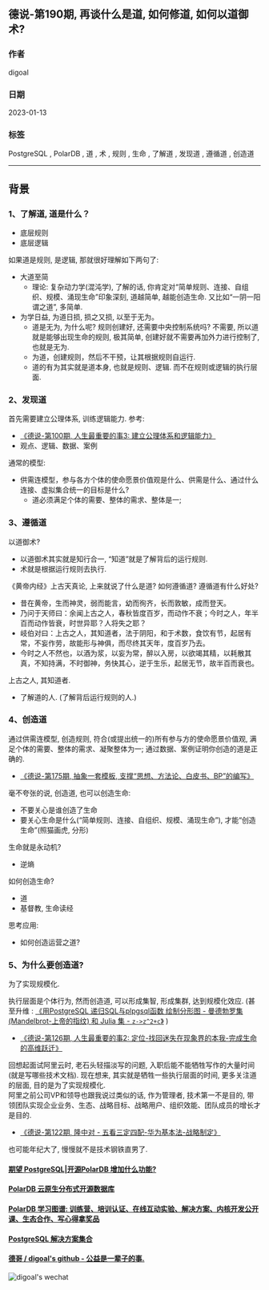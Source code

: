## 德说-第190期, 再谈什么是道, 如何修道, 如何以道御术?   
                                                    
### 作者                                                    
digoal                                                    
                                                    
### 日期                                                    
2023-01-13                                                 
                                                    
### 标签                                                    
PostgreSQL , PolarDB , 道 , 术 , 规则 , 生命 , 了解道 , 发现道 , 遵循道 , 创造道                                
                                                    
----                                                    
                                                    
## 背景    
### 1、了解道, 道是什么？  
- 底层规则  
- 底层逻辑  
  
如果道是规则, 是逻辑, 那就很好理解如下两句了:   
- 大道至简  
    - 理论: 复杂动力学(混沌学), 了解的话, 你肯定对“简单规则、连接、自组织、规模、涌现生命”印象深刻, 道越简单, 越能创造生命. 又比如“一阴一阳谓之道”, 多简单.   
- 为学日益, 为道日损, 损之又损, 以至于无为。  
    - 道是无为, 为什么呢? 规则创建好, 还需要中央控制系统吗? 不需要, 所以道就是能够出现生命的规则, 极其简单, 创建好就不需要再加外力进行控制了, 也就是无为.  
    - 为道，创建规则，然后不干预，让其根据规则自运行.  
    - 道的有为其实就是道本身, 也就是规则、逻辑. 而不在规则或逻辑的执行层面.   
  
### 2、发现道  
首先需要建立公理体系, 训练逻辑能力. 参考:   
- [《德说-第100期, 人生最重要的事3: 建立公理体系和逻辑能力》](../202206/20220610_01.md)    
- 观点、逻辑、数据、案例   
  
通常的模型:   
- 供需连模型，参与各方个体的使命愿景价值观是什么、供需是什么、通过什么连接、虚拟集合统一的目标是什么?   
    - 道必须满足个体的需要、整体的需求、整体是一;   
  
### 3、遵循道  
以道御术?   
- 以道御术其实就是知行合一, “知道”就是了解背后的运行规则.   
- 术就是根据运行规则去执行.   
  
《黄帝内经》上古天真论, 上来就说了什么是道? 如何遵循道? 遵循道有什么好处?   
- 昔在黄帝，生而神灵，弱而能言，幼而徇齐，长而敦敏，成而登天。  
- 乃问于天师曰：余闻上古之人，春秋皆度百岁，而动作不衰；今时之人，年半百而动作皆衰，时世异耶？人将失之耶？  
- 岐伯对曰：上古之人，其知道者，法于阴阳，和于术数，食饮有节，起居有常，不妄作劳，故能形与神俱，而尽终其天年，度百岁乃去。  
- 今时之人不然也，以酒为浆，以妄为常，醉以入房，以欲竭其精，以耗散其真，不知持满，不时御神，务快其心，逆于生乐，起居无节，故半百而衰也。  
  
上古之人, 其知道者.   
- 了解道的人. (了解背后运行规则的人.)    
  
### 4、创造道  
  
通过供需连模型, 创造规则, 符合(或提出统一的)所有参与方的使命愿景价值观, 满足个体的需要、整体的需求、凝聚整体为一; 通过数据、案例证明你创造的道是正确的.   
- [《德说-第175期, 抽象一套模板, 支撑“思想、方法论、白皮书、BP”的编写》](../202211/20221119_01.md)    
  
毫不夸张的说, 创造道, 也可以创造生命:  
- 不要关心是谁创造了生命   
- 要关心生命是什么(“简单规则、连接、自组织、规模、涌现生命”), 才能“创造生命”(照猫画虎, 分形)   
  
生命就是永动机?   
- 逆熵  
  
如何创造生命?  
- 道  
- 基督教, 生命读经  
  
思考应用:  
- 如何创造运营之道?   
  
  
### 5、为什么要创造道?    
为了实现规模化.     
  
执行层面是个体行为, 然而创造道, 可以形成集智, 形成集群, 达到规模化效应. (甚至升维 : [《用PostgreSQL 递归SQL与plpgsql函数 绘制分形图 - 曼德勃罗集(Mandelbrot-上帝的指纹) 和 Julia 集 - `z->z^2+c`》](../202208/20220818_02.md)  )  
- [《德说-第126期, 人生最重要的事2: 定位-找回迷失在现象界的本我-完成生命的高维跃迁》](../202208/20220819_03.md)    
  
回想起面试阿里云时, 老石头轻描淡写的问题, 入职后能不能牺牲写作的大量时间(就是写哪些技术文档). 现在想来, 其实就是牺牲一些执行层面的时间, 更多关注道的层面, 目的是为了实现规模化.   
阿里之前公司VP和领导也跟我说过类似的话, 作为管理者, 技术第一不是目的, 带领团队实现企业业务、生态、战略目标、战略用户、组织效能、团队成员的增长才是目的.    
- [《德说-第122期, 隆中对 - 五看三定四配-华为基本法-战略制定》](../202208/20220811_02.md)    
  
也可能年纪大了, 慢慢就不是技术钢铁直男了.    
  
  
  
#### [期望 PostgreSQL|开源PolarDB 增加什么功能?](https://github.com/digoal/blog/issues/76 "269ac3d1c492e938c0191101c7238216")
  
  
#### [PolarDB 云原生分布式开源数据库](https://github.com/ApsaraDB "57258f76c37864c6e6d23383d05714ea")
  
  
#### [PolarDB 学习图谱: 训练营、培训认证、在线互动实验、解决方案、内核开发公开课、生态合作、写心得拿奖品](https://www.aliyun.com/database/openpolardb/activity "8642f60e04ed0c814bf9cb9677976bd4")
  
  
#### [PostgreSQL 解决方案集合](../201706/20170601_02.md "40cff096e9ed7122c512b35d8561d9c8")
  
  
#### [德哥 / digoal's github - 公益是一辈子的事.](https://github.com/digoal/blog/blob/master/README.md "22709685feb7cab07d30f30387f0a9ae")
  
  
![digoal's wechat](../pic/digoal_weixin.jpg "f7ad92eeba24523fd47a6e1a0e691b59")
  

